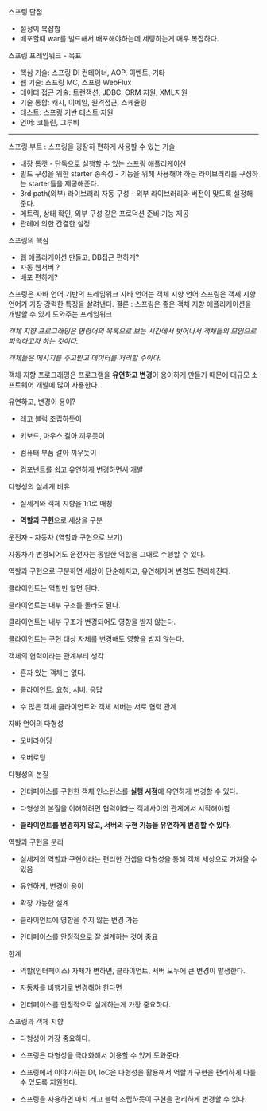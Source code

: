 
스프링 단점  

- 설정이 복잡합  
- 배포할때 war를 빌드해서 배포해야하는데 세팅하는게 매우 복잡하다.

스프링 프레임워크 - 목표

- 핵심 기술: 스프링 DI 컨테이너, AOP, 이벤트, 기타
- 웹 기술: 스프링 MC, 스프링 WebFlux
- 데이터 접근 기술: 트랜잭션, JDBC, ORM 지원, XML지원
- 기술 통합: 캐시, 이메일, 원격접근, 스케쥴링
- 테스트: 스프링 기반 테스트 지원
- 언어: 코틀린, 그루비


----

스프링 부트 : 스프링을 굉장히 편하게 사용할 수 있는 기술

- 내장 톰캣 - 단독으로 실행할 수 있는 스프링 애플리케이션
- 빌드 구성을 위한 starter 종속성 - 기능을 위해 사용해야 하는 라이브러리를 구성하는 starter들을 제공해준다.
- 3rd path(외부) 라이브러리 자동 구성 - 외부 라이브러리와 버전이 맞도록 설정해준다.
- 메트릭, 상태 확인, 외부 구성 같은 프로덕션 준비 기능 제공
- 관례에 의한 간결한 설정

스프링의 핵심

- 웹 애플리케이션 만들고, DB접근 편하게?
- 자동 웹서버 ?
- 배포 편하게?
    
스프링은 자바 언어 기반의 프레임워크
자바 언어는 객체 지향 언어
스프링은 객제 지향 언어가 가장 강력한 특징을 살려낸다.
결론 : 스프링은 좋은 객체 지향 애플리케이션을 개발할 수 있게 도와주는 프레임워크

_객체 지향 프로그래밍은 명령어의 목록으로 보는 시간에서 벗어나서 객체들의 모임으로 파악하고자 하는 것이다._

_객체들은 메시지를 주고받고 데이터를 처리할 수이다._

객체 지향 프로그래밍은 프로그램을 **유연하고 변경**이 용이하게 만들기 때문에 대규모 소프트웨어 개발에 많이 사용한다.

유연하고, 변경이 용이?

- 레고 블럭 조립하듯이
    
- 키보드, 마우스 갈아 끼우듯이
    
- 컴퓨터 부품 갈아 끼우듯이
    
- 컴포넌트를 쉽고 유연하게 변경하면서 개발
    

다형성의 실세계 비유

- 실세계와 객체 지향을 1:1로 매칭
    
- **역할과 구현**으로 세상을 구분
    

운전자 - 자동차 (역할과 구현으로 보기)

자동차가 변경되어도 운전자는 동일한 역할을 그대로 수행할 수 있다.

역할과 구현으로 구분하면 세상이 단순해지고, 유연해지며 변경도 편리해진다.

클라이언트는 역할만 알면 된다.

클라이언트는 내부 구조를 몰라도 된다.

클라이언트는 내부 구조가 변경되어도 영향을 받지 않는다.

클라이언트는 구현 대상 자체를 변경해도 영향을 받지 않는다.

객체의 협력이라는 관계부터 생각

- 혼자 있는 객체는 없다.
    
- 클라이언트: 요청, 서버: 응답
    
- 수 많은 객체 클라이언트와 객체 서버는 서로 협력 관계
    

자바 언어의 다형성

- 오버라이딩
    
- 오버로딩
    

다형성의 본질

- 인터페이스를 구현한 객체 인스턴스를 **실행 시점**에 유연하게 변경할 수 있다.
    
- 다형성의 본질을 이해하려면 협력이라는 객체사이의 관계에서 시작해야함
    
- **클라이언트를 변경하지 않고, 서버의 구현 기능을 유연하게 변경할 수 있다.**
    

역할과 구현을 분리

- 실세계의 역할과 구현이라는 편리한 컨셉을 다형성을 통해 객체 세상으로 가져올 수 있음
    
- 유연하게, 변경이 용이
    
- 확장 가능한 설계
    
- 클라이언트에 영향을 주지 않는 변경 가능
    
- 인터페이스를 안정적으로 잘 설계하는 것이 중요
    

한계

- 역할(인터페이스) 자체가 변하면, 클라이언트, 서버 모두에 큰 변경이 발생한다.
    
- 자동차를 비행기로 변경해야 한다면
    
- 인터페이스를 안정적으로 설계하는게 가장 중요하다.
    

스프링과 객체 지향

- 다형성이 가장 중요하다.
    
- 스프링은 다형성을 극대화해서 이용할 수 있게 도와준다.
    
- 스프링에서 이야기하는 DI, IoC은 다형성을 활용해서 역할과 구현을 편리하게 다룰 수 있도록 지원한다.
    
- 스프링을 사용하면 마치 레고 블럭 조립하듯이 구현을 편리하게 변경할 수 있다.